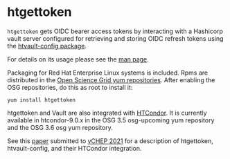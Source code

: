 # htgettoken

`htgettoken` gets OIDC bearer access tokens by interacting with a
Hashicorp vault server configured for retrieving and storing OIDC
refresh tokens using the
[htvault-config package](https://github.com/fermitools/htvault-config).

For details on its usage please see the
[man page](https://htmlpreview.github.io/?https://github.com/fermitools/htgettoken/blob/master/htgettoken.html).

Packaging for Red Hat Enterprise Linux systems is included.  Rpms are
distributed in the
[Open Science Grid yum repositories](https://opensciencegrid.org/docs/common/yum/#install-the-osg-repositories).
After enabling the OSG repositories, do this as root to install it:
```
yum install htgettoken
```

htgettoken and Vault are also integrated with 
[HTCondor](https://htcondor-vault.readthedocs.io/en/latest/admin-manual/setting-up-special-environments.html#using-vault-as-the-oauth-client).
It is currently available in htcondor-9.0.x in the OSG 3.5 osg-upcoming
yum repository and the OSG 3.6 osg yum repository.

See this
[paper](https://github.com/fermitools/htgettoken/files/6063416/CHEP21_Paper_Htgettoken.pdf)
submitted to
[vCHEP 2021](https://indico.cern.ch/event/948465/)
for a description of htgettoken, htvault-config, and their HTCondor
integration.
